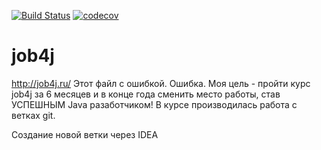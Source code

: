 [![Build Status](https://travis-ci.org/RomanMozhaev/job4j.svg?branch=master)](https://travis-ci.org/RomanMozhaev/job4j)
[![codecov](https://codecov.io/gh/RomanMozhaev/job4j/branch/master/graph/badge.svg)](https://codecov.io/gh/RomanMozhaev/job4j)

# job4j
http://job4j.ru/
Этот файл с ошибкой. Ошибка.
Моя цель - пройти курс job4j за 6 месяцев и в конце года сменить место работы, став УСПЕШНЫМ Java разаботчиком!
В курсе производилась работа с ветках git.

Создание новой ветки через IDEA